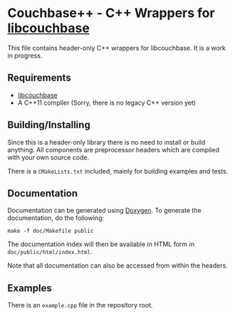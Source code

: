 # Couchbase++ - C++ Wrappers for [libcouchbase](https://github.com/couchbase/libcouchbase)

This file contains header-only C++ wrappers for libcouchbase. It is a work
in progress.

## Requirements

* [libcouchbase](https://github.com/couchbase/libcouchbase)
* A C++11 compiler (Sorry, there is no legacy C++ version yet)

## Building/Installing

Since this is a header-only library there is no need to install or build anything.
All components are preprocessor headers which are compiled with your own
source code.

There _is_ a `CMakeLists.txt` included, mainly for building examples and tests.

## Documentation

Documentation can be generated using [Doxygen](http://www.doxygen.org). To
generate the documentation, do the following:

```
make -f doc/Makefile public
```

The documentation index will then be available in HTML form in
`doc/public/html/index.html`.

Note that all documentation can also be accessed from within the headers.

## Examples

There is an `example.cpp` file in the repository root.
